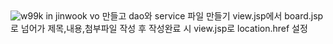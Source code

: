 <img src="https://camo.githubusercontent.com/0c391b5545096b63cac7def5d0f2eb5c4c43260323d456c2689cc841d2bbdf09/68747470733a2f2f63617073756c652d72656e6465722e76657263656c2e6170702f6170693f747970653d776176696e67266865696768743d32303026746578743d576176696e672126666f6e74416c69676e3d383026666f6e74416c69676e593d343026636f6c6f723d6772616469656e74" alt="w99k in jinwook" data-canonical-src="https://capsule-render.vercel.app/api?type=waving&amp;height=200&amp;text=Waving!&amp;fontAlign=80&amp;fontAlignY=40&amp;color=gradient" style="max-width: 100%;">
vo 만들고 dao와 service 파일 만들기
view.jsp에서 board.jsp로 넘어가 제목,내용,첨부파일 작성 후 작성완료 시 view.jsp로 location.href 설정
